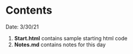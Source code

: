 # Contents

Date: 3/30/21

1. **Start.html** contains sample starting html code
2. **Notes.md** contains notes for this day
